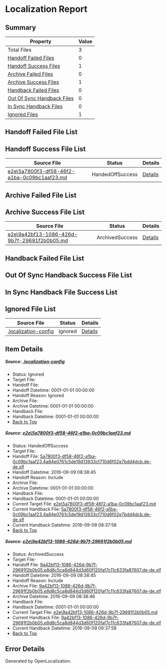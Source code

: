 # <a name='report-top'></a> Localization Report

## Summary
 Property | Value 
 -------- | ----- 
 Total Files | 3
[ Handoff Failed Files ](#handoff-failed-list)| 0
[ Handoff Success Files ](#handoff-success-list)| 1
[ Archive Failed Files ](#archive-failed-list)| 0
[ Archive Success Files ](#archive-success-list)| 1
[ Handback Failed Files ](#handback-failed-list)| 0
[ Out Of Sync Handback Files ](#outofsync-handback-success-list)| 0
[ In Sync Handback Files ](#insync-handback-success-list)| 0
[ Ignored Files ](#ignored-list)| 1

## <a name='handoff-failed-list'></a> Handoff Failed File List

## <a name='handoff-success-list'></a> Handoff Success File List
 Source File | Status | Details 
 ----------- | ------ | ------- 
 [e2e\5a7800f3-df58-46f2-a1ba-0c09bc1aaf23.md](https://github.com/OpenLocalizationTestOrg/ol-test0/blob/dfa41b7e26042b84ff0fdb5b60f96a08aeb6fd85/e2e/5a7800f3-df58-46f2-a1ba-0c09bc1aaf23.md) | HandedOffSuccess | [Details](#3b032128cdf5e475756562929ced149d6387d55e1)

## <a name='archive-failed-list'></a> Archive Failed File List

## <a name='archive-success-list'></a> Archive Success File List
 Source File | Status | Details 
 ----------- | ------ | ------- 
 [e2e\9a42bf13-1086-426d-9b7f-29691f2b0b05.md](https://github.com/OpenLocalizationTestOrg/ol-test0/blob/dfa41b7e26042b84ff0fdb5b60f96a08aeb6fd85/e2e/9a42bf13-1086-426d-9b7f-29691f2b0b05.md) | ArchivedSuccess | [Details](#d80410b42e814976fefe04a26dde1179e56ed2da2)

## <a name='handback-failed-list'></a> Handback Failed File List

## <a name='outofsync-handback-success-list'></a> Out Of Sync Handback Success File List

## <a name='insync-handback-success-list'></a> In Sync Handback File Success List

## <a name='ignored-list'></a> Ignored File List
 Source File | Status | Details 
 ----------- | ------ | ------- 
 [.localization-config](https://github.com/OpenLocalizationTestOrg/ol-test0/blob/dfa41b7e26042b84ff0fdb5b60f96a08aeb6fd85/.localization-config) | Ignored | [Details](#c268a05ecaa7ec85942ed632c29928ee5bd6da8d0)

## Item Details
##### <a name='c268a05ecaa7ec85942ed632c29928ee5bd6da8d0'></a> Source: [.localization-config](https://github.com/OpenLocalizationTestOrg/ol-test0/blob/dfa41b7e26042b84ff0fdb5b60f96a08aeb6fd85/.localization-config)
* Status: Ignored
* Target File: 
* Handoff File: 
* Handoff Datetime: 0001-01-01 00:00:00
* Handoff Reason: Ignored
* Archive File: 
* Archive Datetime: 0001-01-01 00:00:00
* Handback File: 
* Handback Datetime: 0001-01-01 00:00:00
* [Back to Top](#report-top)

##### <a name='3b032128cdf5e475756562929ced149d6387d55e1'></a> Source: [e2e\5a7800f3-df58-46f2-a1ba-0c09bc1aaf23.md](https://github.com/OpenLocalizationTestOrg/ol-test0/blob/dfa41b7e26042b84ff0fdb5b60f96a08aeb6fd85/e2e/5a7800f3-df58-46f2-a1ba-0c09bc1aaf23.md)
* Status: HandedOffSuccess
* Target File: 
* Handoff File: [5a7800f3-df58-46f2-a1ba-0c09bc1aaf23.4a84e0761c5de19d13933cf710d6f02e7bdd4dcb.de-de.xlf](https://github.com/OpenLocalizationTestOrg/ol-test0-handoff/blob/c6352f9fe7c8a00eddf19f376f7f3b84ed7e0529/ol-handoff/OpenLocalizationTestOrg/ol-test0-dede/yuwzho/ht/5a7800f3-df58-46f2-a1ba-0c09bc1aaf23.4a84e0761c5de19d13933cf710d6f02e7bdd4dcb.de-de.xlf)
* Handoff Datetime: 2016-09-09 08:38:45
* Handoff Reason: Include
* Archive File: 
* Archive Datetime: 0001-01-01 00:00:00
* Handback File: 
* Handback Datetime: 0001-01-01 00:00:00
* Current Target File: [e2e\5a7800f3-df58-46f2-a1ba-0c09bc1aaf23.md](https://github.com/OpenLocalizationTestOrg/ol-test0-dede/blob/221aa6a4a475d14786cf8b08f8f5a4fea4807698/e2e/5a7800f3-df58-46f2-a1ba-0c09bc1aaf23.md)
* Current Handback File: [5a7800f3-df58-46f2-a1ba-0c09bc1aaf23.4a84e0761c5de19d13933cf710d6f02e7bdd4dcb.de-de.xlf](https://github.com/OpenLocalizationTestOrg/ol-test0-handback/blob/bb79b59c38c96090b5abfa06c2f1352450893dda/ol-handback/OpenLocalizationTestOrg/ol-test0-dede/yuwzho/ht/5a7800f3-df58-46f2-a1ba-0c09bc1aaf23.4a84e0761c5de19d13933cf710d6f02e7bdd4dcb.de-de.xlf)
* Current Handback Datetime: 2016-09-09 08:37:58
* [Back to Top](#report-top)

##### <a name='d80410b42e814976fefe04a26dde1179e56ed2da2'></a> Source: [e2e\9a42bf13-1086-426d-9b7f-29691f2b0b05.md](https://github.com/OpenLocalizationTestOrg/ol-test0/blob/dfa41b7e26042b84ff0fdb5b60f96a08aeb6fd85/e2e/9a42bf13-1086-426d-9b7f-29691f2b0b05.md)
* Status: ArchivedSuccess
* Target File: 
* Handoff File: [9a42bf13-1086-426d-9b7f-29691f2b0b05.e8d8c5ca8d844d3d60f120faf7c11c633fa87607.de-de.xlf](https://github.com/OpenLocalizationTestOrg/ol-test0-handoff/blob/c6352f9fe7c8a00eddf19f376f7f3b84ed7e0529/ol-handoff/OpenLocalizationTestOrg/ol-test0-dede/yuwzho/ht/9a42bf13-1086-426d-9b7f-29691f2b0b05.e8d8c5ca8d844d3d60f120faf7c11c633fa87607.de-de.xlf)
* Handoff Datetime: 2016-09-09 08:38:45
* Handoff Reason: Include
* Archive File: [9a42bf13-1086-426d-9b7f-29691f2b0b05.e8d8c5ca8d844d3d60f120faf7c11c633fa87607.de-de.xlf](https://github.com/OpenLocalizationTestOrg/ol-test0-handoff/blob/c3f8c79a87436f21bc502f3b26fe55fde94725a5/ol-archive/OpenLocalizationTestOrg/ol-test0-dede/yuwzho/ht/9a42bf13-1086-426d-9b7f-29691f2b0b05.e8d8c5ca8d844d3d60f120faf7c11c633fa87607.de-de.xlf)
* Archive Datetime: 2016-09-09 08:38:46
* Handback File: 
* Handback Datetime: 0001-01-01 00:00:00
* Current Target File: [e2e\9a42bf13-1086-426d-9b7f-29691f2b0b05.md](https://github.com/OpenLocalizationTestOrg/ol-test0-dede/blob/221aa6a4a475d14786cf8b08f8f5a4fea4807698/e2e/9a42bf13-1086-426d-9b7f-29691f2b0b05.md)
* Current Handback File: [9a42bf13-1086-426d-9b7f-29691f2b0b05.e8d8c5ca8d844d3d60f120faf7c11c633fa87607.de-de.xlf](https://github.com/OpenLocalizationTestOrg/ol-test0-handback/blob/bb79b59c38c96090b5abfa06c2f1352450893dda/ol-handback/OpenLocalizationTestOrg/ol-test0-dede/yuwzho/ht/9a42bf13-1086-426d-9b7f-29691f2b0b05.e8d8c5ca8d844d3d60f120faf7c11c633fa87607.de-de.xlf)
* Current Handback Datetime: 2016-09-09 08:37:58
* [Back to Top](#report-top)


## Error Details

Generated by OpenLocalization.
